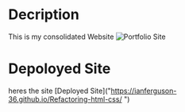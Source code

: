 # Decription
This is my consolidated Website
![Portfolio  Site](./Users/IanFerguson/gt/photos/website_screenshot.png)

# Depoloyed Site
heres the site
[Deployed Site]("https://ianferguson-36.github.io/Refactoring-html-css/ ")